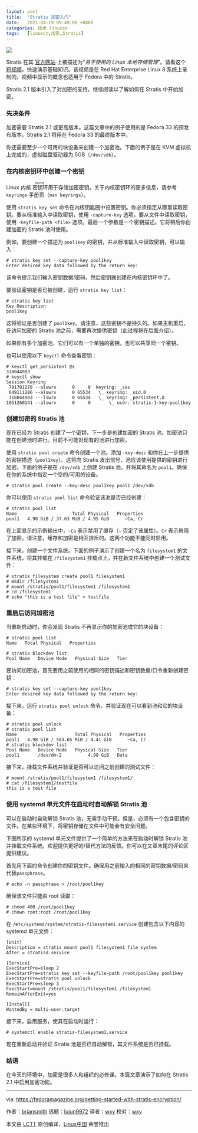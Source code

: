 ```yaml
---
layout: post
title:	"Stratis 加密入门"
date:	2021-04-19 09:49:00 +0800 
categories:	技术 linuxcn 
tags:	[linuxcn,加密,Stratis]
---
```



![](/Asserts/Images//attachment/album/202104/19/094919orzaxwl5axiqqfiu.jpg)


Stratis 在其 [官方网站](https://stratis-storage.github.io/) 上被描述为“*易于使用的 Linux 本地存储管理*”。请看这个 [短视频](https://www.youtube.com/watch?v=CJu3kmY-f5o)，快速演示基础知识。该视频是在 Red Hat Enterprise Linux 8 系统上录制的。视频中显示的概念也适用于 Fedora 中的 Stratis。


Stratis 2.1 版本引入了对加密的支持。继续阅读以了解如何在 Stratis 中开始加密。


### 先决条件


加密需要 Stratis 2.1 或更高版本。这篇文章中的例子使用的是 Fedora 33 的预发布版本。Stratis 2.1 将用在 Fedora 33 的最终版本中。


你还需要至少一个可用的块设备来创建一个加密池。下面的例子是在 KVM 虚拟机上完成的，虚拟磁盘驱动器为 5GB（`/dev/vdb`）。


### 在内核密钥环中创建一个密钥


Linux 内核<ruby> 密钥环 <rt>  keyring </rt></ruby>用于存储加密密钥。关于内核密钥环的更多信息，请参考 `keyrings` 手册页（`man keyrings`）。


使用 `stratis key set` 命令在内核钥匙圈中设置密钥。你必须指定从哪里读取密钥。要从标准输入中读取密钥，使用 `-capture-key` 选项。要从文件中读取密钥，使用 `-keyfile-path <file>` 选项。最后一个参数是一个密钥描述。它将稍后你创建加密的 Stratis 池时使用。


例如，要创建一个描述为 `pool1key` 的密钥，并从标准输入中读取密钥，可以输入：



```
# stratis key set --capture-key pool1key
Enter desired key data followed by the return key:

```

该命令提示我们输入密钥数据/密码，然后密钥就创建在内核密钥环中了。


要验证密钥是否已被创建，运行 `stratis key list`：



```
# stratis key list
Key Description
pool1key

```

这将验证是否创建了 `pool1key`。请注意，这些密钥不是持久的。如果主机重启，在访问加密的 Stratis 池之前，需要再次提供密钥（此过程将在后面介绍）。


如果你有多个加密池，它们可以有一个单独的密钥，也可以共享同一个密钥。


也可以使用以下 `keyctl` 命令查看密钥：



```
# keyctl get_persistent @s
318044983
# keyctl show
Session Keyring
 701701270 --alswrv      0     0  keyring: _ses
 649111286 --alswrv      0 65534   \_ keyring: _uid.0
 318044983 ---lswrv      0 65534   \_ keyring: _persistent.0
1051260141 --alswrv      0     0       \_ user: stratis-1-key-pool1key

```

### 创建加密的 Stratis 池


现在已经为 Stratis 创建了一个密钥，下一步是创建加密的 Stratis 池。加密池只能在创建池时进行。目前不可能对现有的池进行加密。


使用 `stratis pool create` 命令创建一个池。添加 `-key-desc` 和你在上一步提供的密钥描述（`pool1key`）。这将向 Stratis 发出信号，池应该使用提供的密钥进行加密。下面的例子是在 `/dev/vdb` 上创建 Stratis 池，并将其命名为 `pool1`。确保在你的系统中指定一个空的/可用的设备。



```
# stratis pool create --key-desc pool1key pool1 /dev/vdb

```

你可以使用 `stratis pool list` 命令验证该池是否已经创建：



```
# stratis pool list
Name                     Total Physical   Properties
pool1   4.98 GiB / 37.63 MiB / 4.95 GiB      ~Ca, Cr

```

在上面显示的示例输出中，`~Ca` 表示禁用了缓存（`~` 否定了该属性）。`Cr` 表示启用了加密。请注意，缓存和加密是相互排斥的。这两个功能不能同时启用。


接下来，创建一个文件系统。下面的例子演示了创建一个名为 `filesystem1` 的文件系统，将其挂载在 `/filesystem1` 挂载点上，并在新文件系统中创建一个测试文件：



```
# stratis filesystem create pool1 filesystem1
# mkdir /filesystem1
# mount /stratis/pool1/filesystem1 /filesystem1
# cd /filesystem1
# echo "this is a test file" > testfile

```

### 重启后访问加密池


当重新启动时，你会发现 Stratis 不再显示你的加密池或它的块设备：



```
# stratis pool list
Name   Total Physical   Properties

```


```
# stratis blockdev list
Pool Name   Device Node   Physical Size   Tier

```

要访问加密池，首先要用之前使用的相同的密钥描述和密钥数据/口令重新创建密钥：



```
# stratis key set --capture-key pool1key
Enter desired key data followed by the return key:

```

接下来，运行 `stratis pool unlock` 命令，并验证现在可以看到池和它的块设备：



```
# stratis pool unlock
# stratis pool list
Name                      Total Physical   Properties
pool1   4.98 GiB / 583.65 MiB / 4.41 GiB      ~Ca, Cr
# stratis blockdev list
Pool Name   Device Node   Physical Size   Tier
pool1       /dev/dm-2          4.98 GiB   Data

```

接下来，挂载文件系统并验证是否可以访问之前创建的测试文件：



```
# mount /stratis/pool1/filesystem1 /filesystem1/
# cat /filesystem1/testfile
this is a test file

```

### 使用 systemd 单元文件在启动时自动解锁 Stratis 池


可以在启动时自动解锁 Stratis 池，无需手动干预。但是，必须有一个包含密钥的文件。在某些环境下，将密钥存储在文件中可能会有安全问题。


下图所示的 systemd 单元文件提供了一个简单的方法来在启动时解锁 Stratis 池并挂载文件系统。欢迎提供更好的/替代方法的反馈。你可以在文章末尾的评论区提供建议。


首先用下面的命令创建你的密钥文件。确保用之前输入的相同的密钥数据/密码来代替`passphrase`。



```
# echo -n passphrase > /root/pool1key

```

确保该文件只能由 root 读取：



```
# chmod 400 /root/pool1key
# chown root:root /root/pool1key

```

在 `/etc/systemd/system/stratis-filesystem1.service` 创建包含以下内容的 systemd 单元文件：



```
[Unit]
Description = stratis mount pool1 filesystem1 file system
After = stratisd.service

[Service]
ExecStartPre=sleep 2
ExecStartPre=stratis key set --keyfile-path /root/pool1key pool1key
ExecStartPre=stratis pool unlock
ExecStartPre=sleep 3
ExecStart=mount /stratis/pool1/filesystem1 /filesystem1
RemainAfterExit=yes

[Install]
WantedBy = multi-user.target

```

接下来，启用服务，使其在启动时运行：



```
# systemctl enable stratis-filesystem1.service

```

现在重新启动并验证 Stratis 池是否已自动解锁，其文件系统是否已挂载。


### 结语


在今天的环境中，加密是很多人和组织的必修课。本篇文章演示了如何在 Stratis 2.1 中启用加密功能。




---


via: <https://fedoramagazine.org/getting-started-with-stratis-encryption/>


作者：[briansmith](https://fedoramagazine.org/author/briansmith/) 选题：[lujun9972](https://github.com/lujun9972) 译者：[wxy](https://github.com/wxy) 校对：[wxy](https://github.com/wxy)


本文由 [LCTT](https://github.com/LCTT/TranslateProject) 原创编译，[Linux中国](https://linux.cn/) 荣誉推出
